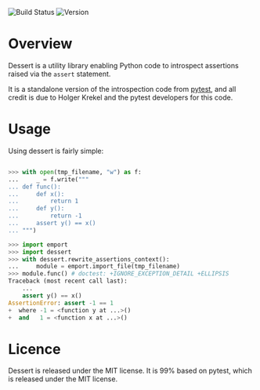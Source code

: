
![Build Status](https://secure.travis-ci.org/vmalloc/dessert.png)
![Version](https://img.shields.io/pypi/v/dessert.svg)

Overview
========

Dessert is a utility library enabling Python code to introspect assertions raised via the `assert` statement.

It is a standalone version of the introspection code from [pytest](http://pytest.org ), and all credit is due to Holger Krekel and the pytest developers for this code.

Usage
=====

Using dessert is fairly simple:

```python

>>> with open(tmp_filename, "w") as f:
...     _ = f.write("""
... def func():
...     def x():
...         return 1
...     def y():
...         return -1
...     assert y() == x()
... """)

>>> import emport
>>> import dessert
>>> with dessert.rewrite_assertions_context():
...     module = emport.import_file(tmp_filename)
>>> module.func() # doctest: +IGNORE_EXCEPTION_DETAIL +ELLIPSIS
Traceback (most recent call last):
    ...
    assert y() == x()
AssertionError: assert -1 == 1
+  where -1 = <function y at ...>()
+  and   1 = <function x at ...>()
```

Licence
=======

Dessert is released under the MIT license. It is 99% based on pytest, which is released under the MIT license.

